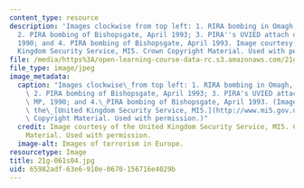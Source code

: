 ```yaml
---
content_type: resource
description: 'Images clockwise from top left: 1. RIRA bombing in Omagh, August 1998;
  2. PIRA bombing of Bishopsgate, April 1993; 3. PIRA''s UVIED attach on Ian Gow MP,
  1990; and 4. PIRA bombing of Bishopsgate, April 1993. Image courtesy of the United
  Kingdom Security Service, MI5. Crown Copyright Material. Used with permission.'
file: /media/https%3A/open-learning-course-data-rc.s3.amazonaws.com/21g-061-advanced-topics-plotting-terror-in-european-culture-spring-2004/65982adf63e6910e0670156716e4029b_21g-061s04.jpg
file_type: image/jpeg
image_metadata:
  caption: "Images clockwise\_from top left: 1. RIRA bombing in Omagh, August 1998;\
    \ 2. PIRA bombing of Bishopsgate, April 1993; 3. PIRA's UVIED attach on Ian Gow\
    \ MP, 1990; and 4.\_PIRA bombing of Bishopsgate, April 1993. (Image courtesy of\
    \ the\_[United Kingdom Security Service, MI5.](http://www.mi5.gov.uk/)) (Crown\
    \ Copyright Material. Used with permission.)"
  credit: Image courtesy of the United Kingdom Security Service, MI5. Crown Copyright
    Material. Used with permission.
  image-alt: Images of terrorism in Europe.
resourcetype: Image
title: 21g-061s04.jpg
uid: 65982adf-63e6-910e-0670-156716e4029b
---
```

